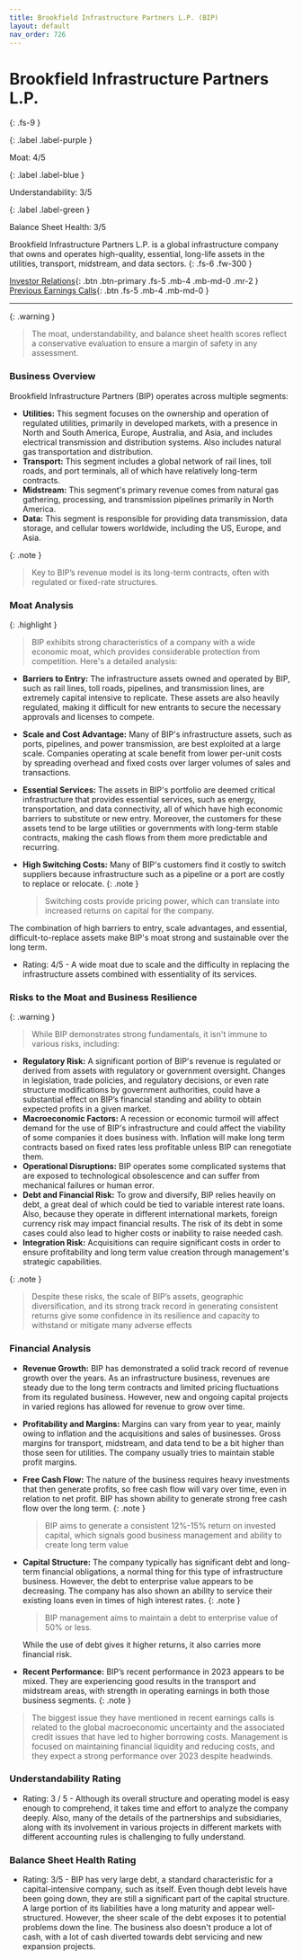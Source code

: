 ```yaml
---
title: Brookfield Infrastructure Partners L.P. (BIP)
layout: default
nav_order: 726
---
```


# Brookfield Infrastructure Partners L.P.
{: .fs-9 }

{: .label .label-purple }

Moat: 4/5

{: .label .label-blue }

Understandability: 3/5

{: .label .label-green }

Balance Sheet Health: 3/5

Brookfield Infrastructure Partners L.P. is a global infrastructure company that owns and operates high-quality, essential, long-life assets in the utilities, transport, midstream, and data sectors.
{: .fs-6 .fw-300 }

[Investor Relations](https://www.google.com/search?q=BIP+investor+relations){: .btn .btn-primary .fs-5 .mb-4 .mb-md-0 .mr-2 }
[Previous Earnings Calls](https://discountingcashflows.com/company/BIP/transcripts/){: .btn .fs-5 .mb-4 .mb-md-0 }

---

{: .warning }
>The moat, understandability, and balance sheet health scores reflect a conservative evaluation to ensure a margin of safety in any assessment.



### Business Overview

Brookfield Infrastructure Partners (BIP) operates across multiple segments:

*   **Utilities:** This segment focuses on the ownership and operation of regulated utilities, primarily in developed markets, with a presence in North and South America, Europe, Australia, and Asia, and includes electrical transmission and distribution systems. Also includes natural gas transportation and distribution. 
*   **Transport:** This segment includes a global network of rail lines, toll roads, and port terminals, all of which have relatively long-term contracts. 
*   **Midstream:** This segment's primary revenue comes from natural gas gathering, processing, and transmission pipelines primarily in North America. 
*   **Data:** This segment is responsible for providing data transmission, data storage, and cellular towers worldwide, including the US, Europe, and Asia.

{: .note }

> Key to BIP’s revenue model is its long-term contracts, often with regulated or fixed-rate structures.

### Moat Analysis

{: .highlight }

> BIP exhibits strong characteristics of a company with a wide economic moat, which provides considerable protection from competition. Here's a detailed analysis:

*   **Barriers to Entry:** The infrastructure assets owned and operated by BIP, such as rail lines, toll roads, pipelines, and transmission lines, are extremely capital intensive to replicate. These assets are also heavily regulated, making it difficult for new entrants to secure the necessary approvals and licenses to compete.
*   **Scale and Cost Advantage:** Many of BIP's infrastructure assets, such as ports, pipelines, and power transmission, are best exploited at a large scale. Companies operating at scale benefit from lower per-unit costs by spreading overhead and fixed costs over larger volumes of sales and transactions.
*   **Essential Services:** The assets in BIP's portfolio are deemed critical infrastructure that provides essential services, such as energy, transportation, and data connectivity, all of which have high economic barriers to substitute or new entry. Moreover, the customers for these assets tend to be large utilities or governments with long-term stable contracts, making the cash flows from them more predictable and recurring.
*   **High Switching Costs:** Many of BIP's customers find it costly to switch suppliers because infrastructure such as a pipeline or a port are costly to replace or relocate.
{: .note }

    > Switching costs provide pricing power, which can translate into increased returns on capital for the company.

The combination of high barriers to entry, scale advantages, and essential, difficult-to-replace assets make BIP's moat strong and sustainable over the long term.
*   Rating: 4/5 - A wide moat due to scale and the difficulty in replacing the infrastructure assets combined with essentiality of its services.

### Risks to the Moat and Business Resilience

{: .warning }

> While BIP demonstrates strong fundamentals, it isn't immune to various risks, including:

*   **Regulatory Risk:** A significant portion of BIP's revenue is regulated or derived from assets with regulatory or government oversight. Changes in legislation, trade policies, and regulatory decisions, or even rate structure modifications by government authorities, could have a substantial effect on BIP’s financial standing and ability to obtain expected profits in a given market.
*   **Macroeconomic Factors:** A recession or economic turmoil will affect demand for the use of BIP's infrastructure and could affect the viability of some companies it does business with. Inflation will make long term contracts based on fixed rates less profitable unless BIP can renegotiate them.
*   **Operational Disruptions:** BIP operates some complicated systems that are exposed to technological obsolescence and can suffer from mechanical failures or human error.
*   **Debt and Financial Risk:** To grow and diversify, BIP relies heavily on debt, a great deal of which could be tied to variable interest rate loans. Also, because they operate in different international markets, foreign currency risk may impact financial results. The risk of its debt in some cases could also lead to higher costs or inability to raise needed cash.
*   **Integration Risk:** Acquisitions can require significant costs in order to ensure profitability and long term value creation through management's strategic capabilities.

{: .note }

> Despite these risks, the scale of BIP’s assets, geographic diversification, and its strong track record in generating consistent returns give some confidence in its resilience and capacity to withstand or mitigate many adverse effects

### Financial Analysis

*   **Revenue Growth:** BIP has demonstrated a solid track record of revenue growth over the years. As an infrastructure business, revenues are steady due to the long term contracts and limited pricing fluctuations from its regulated business. However, new and ongoing capital projects in varied regions has allowed for revenue to grow over time.
*   **Profitability and Margins:** Margins can vary from year to year, mainly owing to inflation and the acquisitions and sales of businesses. Gross margins for transport, midstream, and data tend to be a bit higher than those seen for utilities. The company usually tries to maintain stable profit margins.
*   **Free Cash Flow:** The nature of the business requires heavy investments that then generate profits, so free cash flow will vary over time, even in relation to net profit. BIP has shown ability to generate strong free cash flow over the long term.
{: .note }

    > BIP aims to generate a consistent 12%-15% return on invested capital, which signals good business management and ability to create long term value

*  **Capital Structure:** The company typically has significant debt and long-term financial obligations, a normal thing for this type of infrastructure business. However, the debt to enterprise value appears to be decreasing. The company has also shown an ability to service their existing loans even in times of high interest rates.
{: .note }

    > BIP management aims to maintain a debt to enterprise value of 50% or less.
    
     While the use of debt gives it higher returns, it also carries more financial risk.

*   **Recent Performance:** BIP’s recent performance in 2023 appears to be mixed. They are experiencing good results in the transport and midstream areas, with strength in operating earnings in both those business segments.
{: .note }

  > The biggest issue they have mentioned in recent earnings calls is related to the global macroeconomic uncertainty and the associated credit issues that have led to higher borrowing costs. Management is focused on maintaining financial liquidity and reducing costs, and they expect a strong performance over 2023 despite headwinds.

### Understandability Rating

*   Rating: 3 / 5 - Although its overall structure and operating model is easy enough to comprehend, it takes time and effort to analyze the company deeply. Also, many of the details of the partnerships and subsidiaries, along with its involvement in various projects in different markets with different accounting rules is challenging to fully understand.

### Balance Sheet Health Rating

*  Rating: 3/5 - BIP has very large debt, a standard characteristic for a capital-intensive company, such as itself. Even though debt levels have been going down, they are still a significant part of the capital structure. A large portion of its liabilities have a long maturity and appear well-structured. However, the sheer scale of the debt exposes it to potential problems down the line. The business also doesn't produce a lot of cash, with a lot of cash diverted towards debt servicing and new expansion projects.
